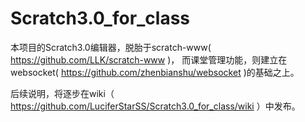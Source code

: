 # Scratch3.0_for_class

本项目的Scratch3.0编辑器，脱胎于scratch-www( https://github.com/LLK/scratch-www )，
而课堂管理功能，则建立在websocket( https://github.com/zhenbianshu/websocket )的基础之上。

           
后续说明，将逐步在wiki（ https://github.com/LuciferStarSS/Scratch3.0_for_class/wiki ）中发布。
